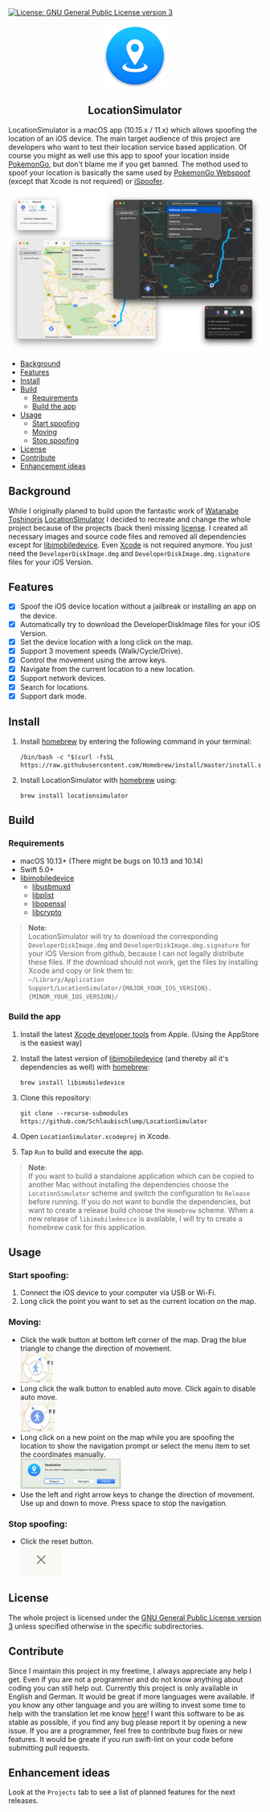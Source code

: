 [![License: GNU General Public License version 3](https://img.shields.io/badge/License-GPLv3-blue.svg)](https://opensource.org/licenses/gpl-3.0)

<div align="center">
  <img src="LocationSimulator/Assets.xcassets/AppIcon.appiconset/AppIcon_256.png" width="128px">
  <h2 align="center">LocationSimulator</h2>
</div>

LocationSimulator is a macOS app (10.15.x / 11.x) which allows spoofing the location of an iOS device. The main target audience of this project are developers who want to test their location service based application. Of course you might as well use this app to spoof your location inside [PokemonGo](https://www.pokemongo.com), but don't blame me if you get banned. The method used to spoof your location is basically the same used by [PokemonGo Webspoof](https://github.com/iam4x/pokemongo-webspoof) (except that Xcode is not required) or [iSpoofer](https://www.ispoofer.com).

![LocationSimulator screenshot](Preview/screenshot.png)

- [Background](#background)
- [Features](#features)
- [Install](#install)
- [Build](#build)
    - [Requirements](#requirements)
    - [Build the app](#build-the-app)
- [Usage](#usage)
    - [Start spoofing](#start-spoofing)
    - [Moving](#moving)
    - [Stop spoofing](#stop-spoofing)
- [License](#license)
- [Contribute](#contribute)
- [Enhancement ideas](#enhancement-ideas)

## Background

While I originally planed to build upon the fantastic work of [Watanabe Toshinoris](https://github.com/watanabetoshinori) [LocationSimulator](https://github.com/watanabetoshinori/LocationSimulator/issues) I decided to recreate and change the whole project because of the projects (back then) missing [license](https://github.com/watanabetoshinori/LocationSimulator/issues/5). I created all necessary images and source code files and removed all dependencies except for [libimobiledevice](https://github.com/libimobiledevice/libimobiledevice). Even [Xcode](https://apps.apple.com/us/app/xcode/id497799835?mt=12) is not required anymore. You just need the `DeveloperDiskImage.dmg` and `DeveloperDiskImage.dmg.signature` files for your iOS Version.

## Features

- [x] Spoof the iOS device location without a jailbreak or installing an app on the device.
- [x] Automatically try to download the DeveloperDiskImage files for your iOS Version.
- [x] Set the device location with a long click on the map.
- [x] Support 3 movement speeds (Walk/Cycle/Drive).
- [x] Control the movement using the arrow keys.
- [x] Navigate from the current location to a new location.
- [x] Support network devices.
- [x] Search for locations.
- [x] Support dark mode.

## Install

1. Install [homebrew](https://brew.sh) by entering the following command in your terminal: 

	```shell
	/bin/bash -c "$(curl -fsSL https://raw.githubusercontent.com/Homebrew/install/master/install.sh)"
	```
2. Install LocationSimulator with [homebrew](https://brew.sh) using:

	```shell
	brew install locationsimulator
	```

## Build

### Requirements

- macOS 10.13+ (There might be bugs on 10.13 and 10.14)
- Swift 5.0+
- [libimobiledevice](https://github.com/libimobiledevice/libimobiledevice)
	- [libusbmuxd](https://github.com/libimobiledevice/libusbmuxd)
	- [libplist](https://github.com/libimobiledevice/libplist)
	- [libopenssl](https://github.com/openssl/openssl)
	- [libcrypto](https://github.com/openssl/openssl)

> **Note**:    
> LocationSimulator will try to download the corresponding `DeveloperDiskImage.dmg` and `DeveloperDiskImage.dmg.signature` for your iOS Version from github, because I can not legally distribute these files. If the download should not work, get the files by installing Xcode and copy or link them to:    
> ```~/Library/Application Support/LocationSimulator/{MAJOR_YOUR_IOS_VERSION}.{MINOR_YOUR_IOS_VERSION}/```

### Build the app

1. Install the latest [Xcode developer tools](https://developer.apple.com/xcode/downloads/) from Apple. (Using the AppStore is the easiest way)
2. Install the latest version of [libimobiledevice](https://github.com/libimobiledevice/libimobiledevice) (and thereby all it's dependencies as well) with [homebrew](https://brew.sh):

	```shell
	brew install libimobiledevice
	```
3. Clone this repository:    

	```shell
	git clone --recurse-submodules https://github.com/Schlaubischlump/LocationSimulator
	```
4. Open `LocationSimulator.xcodeproj` in Xcode.
5. Tap `Run` to build and execute the app.

> **Note**:  
> If you want to build a standalone application which can be copied to another Mac without installing the dependencies choose the `LocationSimulator` scheme and switch the configuration to `Release` before running. If you do not want to bundle the dependencies, but want to create a release build choose the `Homebrew` scheme. When a new release of `libimobiledevice` is available, I will try to create a homebrew cask for this application. 

## Usage

### Start spoofing:
  1. Connect the iOS device to your computer via USB or Wi-Fi.
  2. Long click the point you want to set as the current location on the map.

### Moving:
  - Click the walk button at bottom left corner of the map. Drag the blue triangle to change the direction of movement.    
  	<img src="Preview/walk.png" height="60">
  - Long click the walk button to enabled auto move. Click again to disable auto move.    
  	<img src="Preview/automove.png" height="60">
  - Long click on a new point on the map while you are spoofing the location to show the navigation prompt or select the menu item to set the coordinates manually.    
    <img src="Preview/navprompt.png" width="200">
  - Use the left and right arrow keys to change the direction of movement. Use up and down to move. Press space to stop the navigation.

### Stop spoofing:
  - Click the reset button.    
    <img src="Preview/reset.png" height="60px">

## License

The whole project is licensed under the [GNU General Public License version 3](LICENSE) unless specified otherwise in the specific subdirectories.

## Contribute
Since I maintain this project in my freetime, I always appreciate any help I get. Even if you are not a programmer and do not know anything about coding you can still help out. Currently this project is only available in English and German. It would be great if more languages were available. If you know any other language and you are willing to invest some time to help with the translation let me know [here](https://github.com/Schlaubischlump/LocationSimulator/issues/65)! I want this software to be as stable as possible, if you find any bug please report it by opening a new issue. If you are a programmer, feel free to contribute bug fixes or new features. It would be greate if you run swift-lint on your code before submitting pull requests.

## Enhancement ideas
Look at the `Projects` tab to see a list of planned features for the next releases. 
